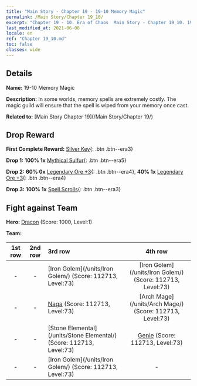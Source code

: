 ```yaml
---
title: "Main Story - Chapter 19 - 19-10 Memory Magic"
permalink: /Main Story/Chapter 19_10/
excerpt: "Chapter 19 - 10. Era of Chaos  Main Story - Chapter 19_10. 19-10 Memory Magic"
last_modified_at: 2021-06-08
locale: en
ref: "Chapter 19_10.md"
toc: false
classes: wide
---
```


## Details

 **Name:** 19-10 Memory Magic

 **Description:** In some worlds, memory spells are extremely costly. The magic guild will ensure that the spell is wiped from your memory once cast.

 **Related to:** [Main Story Chapter 19](/Main Story/Chapter 19/)

## Drop Reward

 **First Complete Reward:** [Silver Key](/Items/con_693/){: .btn .btn--era3}

 **Drop 1:** **100% 1x** [Mythical Sulfur](/Items/mat_64/){: .btn .btn--era5}

 **Drop 2:** **60% 0x** [Legendary Ore +3](/Items/mat_54/){: .btn .btn--era4}, **40% 1x** [Legendary Ore +3](/Items/mat_54/){: .btn .btn--era4}

 **Drop 3:** **100% 1x** [Spell Scrolls](/Items/con_694/){: .btn .btn--era3}


## Fight against Team
 **Hero:** [Dracon](/heroes/Dracon/) (Score: 1000, Level:1)

 **Team:**


  | 1st row | 2nd row | 3rd row | 4th row |
  |:----:|:----:|:----|:----:|
  | - | - | [Iron Golem](/units/Iron Golem/) (Score: 112713, Level:73)  | [Iron Golem](/units/Iron Golem/) (Score: 112713, Level:73)  |
  | - | - | [Naga](/units/Naga/) (Score: 112713, Level:73)  | [Arch Mage](/units/Arch Mage/) (Score: 112713, Level:73)  |
  | - | - | [Stone Elemental](/units/Stone Elemental/) (Score: 112713, Level:73)  | [Genie](/units/Genie/) (Score: 112713, Level:73)  |
  | - | - | [Iron Golem](/units/Iron Golem/) (Score: 112713, Level:73)  | - |


